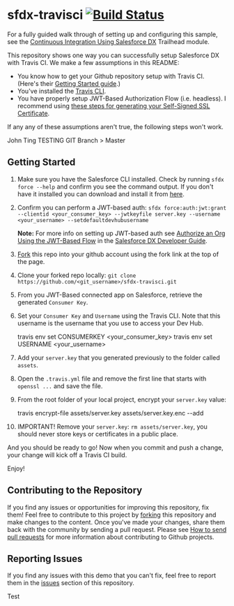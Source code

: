 # sfdx-travisci [![Build Status](https://travis-ci.org/forcedotcom/sfdx-travisci.svg?branch=master)](https://travis-ci.org/forcedotcom/sfdx-travisci)

For a fully guided walk through of setting up and configuring this sample, see the [Continuous Integration Using Salesforce DX](https://trailhead.salesforce.com/modules/sfdx_travis_ci) Trailhead module.

This repository shows one way you can successfully setup Salesforce DX with Travis CI. We make a few assumptions in this README:

- You know how to get your Github repository setup with Travis CI. (Here's their [Getting Started guide](https://docs.travis-ci.com/user/getting-started/).)
- You've installed the [Travis CLI](https://github.com/travis-ci/travis.rb#installation). 
- You have properly setup JWT-Based Authorization Flow (i.e. headless). I recommend using [these steps for generating your Self-Signed SSL Certificate](https://devcenter.heroku.com/articles/ssl-certificate-self). 

If any any of these assumptions aren't true, the following steps won't work.

John Ting TESTING GIT Branch > Master

## Getting Started

1) Make sure you have the Salesforce CLI installed. Check by running `sfdx force --help` and confirm you see the command output. If you don't have it installed you can download and install it from [here](https://developer.salesforce.com/tools/sfdxcli).

2) Confirm you can perform a JWT-based auth: `sfdx force:auth:jwt:grant --clientid <your_consumer_key> --jwtkeyfile server.key --username <your_username> --setdefaultdevhubusername`

   **Note:** For more info on setting up JWT-based auth see [Authorize an Org Using the JWT-Based Flow](https://developer.salesforce.com/docs/atlas.en-us.sfdx_dev.meta/sfdx_dev/sfdx_dev_auth_jwt_flow.htm) in the [Salesforce DX Developer Guide](https://developer.salesforce.com/docs/atlas.en-us.sfdx_dev.meta/sfdx_dev).

3) [Fork](http://help.github.com/fork-a-repo/) this repo into your github account using the fork link at the top of the page.

4) Clone your forked repo locally: `git clone https://github.com/<git_username>/sfdx-travisci.git`

5) From you JWT-Based connected app on Salesforce, retrieve the generated `Consumer Key`.

6) Set your `Consumer Key` and `Username` using the Travis CLI. Note that this username is the username that you use to access your Dev Hub.

    travis env set CONSUMERKEY <your_consumer_key>
    travis env set USERNAME <your_username>

7) Add your `server.key` that you generated previously to the folder called `assets`.

8) Open the `.travis.yml` file and remove the first line that starts with `openssl ...` and save the file.

9) From the root folder of your local project, encrypt your `server.key` value:

    travis encrypt-file assets/server.key assets/server.key.enc --add

10) IMPORTANT! Remove your `server.key`: `rm assets/server.key`, you should never store keys or certificates in a public place.

And you should be ready to go! Now when you commit and push a change, your change will kick off a Travis CI build.

Enjoy!

## Contributing to the Repository ###

If you find any issues or opportunities for improving this repository, fix them!  Feel free to contribute to this project by [forking](http://help.github.com/fork-a-repo/) this repository and make changes to the content.  Once you've made your changes, share them back with the community by sending a pull request. Please see [How to send pull requests](http://help.github.com/send-pull-requests/) for more information about contributing to Github projects.

## Reporting Issues ###

If you find any issues with this demo that you can't fix, feel free to report them in the [issues](https://github.com/forcedotcom/sfdx-travisci/issues) section of this repository.

Test